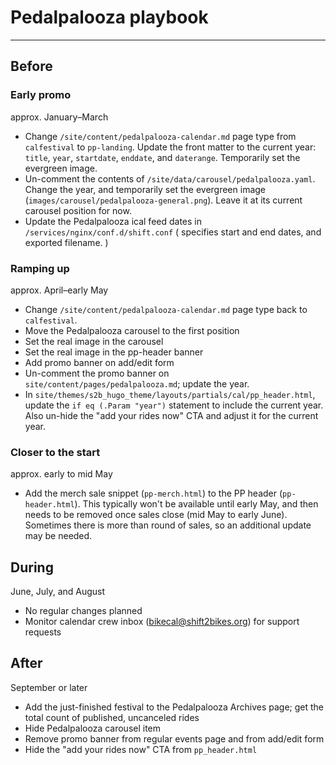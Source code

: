 # Pedalpalooza playbook

----

## Before

### Early promo

approx. January–March

* Change `/site/content/pedalpalooza-calendar.md` page type from `calfestival` to `pp-landing`. Update the front matter to the current year: `title`, `year`, `startdate`, `enddate`, and `daterange`. Temporarily set the evergreen image.
* Un-comment the contents of `/site/data/carousel/pedalpalooza.yaml`. Change the year, and temporarily set the evergreen image (`images/carousel/pedalpalooza-general.png`). Leave it at its current carousel position for now.
* Update the Pedalpalooza ical feed dates in `/services/nginx/conf.d/shift.conf` ( specifies start and end dates, and exported filename. )


### Ramping up

approx. April–early May

* Change `/site/content/pedalpalooza-calendar.md` page type back to `calfestival`.
* Move the Pedalpalooza carousel to the first position
* Set the real image in the carousel
* Set the real image in the pp-header banner
* Add promo banner on add/edit form
* Un-comment the promo banner on `site/content/pages/pedalpalooza.md`; update the year.
* In `site/themes/s2b_hugo_theme/layouts/partials/cal/pp_header.html`, update the `if eq (.Param "year")` statement to include the current year. Also un-hide the "add your rides now" CTA and adjust it for the current year.


### Closer to the start

approx. early to mid May

* Add the merch sale snippet (`pp-merch.html`) to the PP header (`pp-header.html`). This typically won't be available until early May, and then needs to be removed once sales close (mid May to early June). Sometimes there is more than round of sales, so an additional update may be needed.


## During

June, July, and August

* No regular changes planned
* Monitor calendar crew inbox ([bikecal@shift2bikes.org](mailto:bikecal@shift2bikes.org)) for support requests 


## After

September or later

* Add the just-finished festival to the Pedalpalooza Archives page; get the total count of published, uncanceled rides
* Hide Pedalpalooza carousel item
* Remove promo banner from regular events page and from add/edit form
* Hide the "add your rides now" CTA from `pp_header.html`
